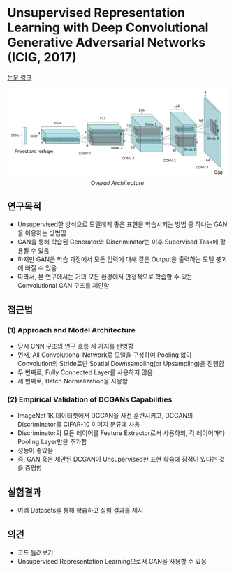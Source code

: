 # Unsupervised Representation Learning with Deep Convolutional Generative Adversarial Networks (ICIG, 2017)

[논문 링크](https://arxiv.org/abs/1511.06434)

<p align="center">
    <img width="600" alt='fig1' src="../img/radford2015unsupervised.png?raw=true"></br>
    <em><font size=2>Overall Architecture</font></em>
</p>

## 연구목적
- Unsupervised한 방식으로 모델에게 좋은 표현을 학습시키는 방법 중 하나는 GAN을 이용하는 방법임 
- GAN을 통해 학습된 Generator와 Discriminator는 이후 Supervised Task에 활용될 수 있음 
- 하지만 GAN은 학습 과정에서 모든 입력에 대해 같은 Output을 출력하는 모델 붕괴에 빠질 수 있음 
- 따라서, 본 연구에서는 거의 모든 환경에서 안정적으로 학습할 수 있는 Convolutional GAN 구조를 제안함 

## 접근법
### (1) Approach and Model Architecture 
- 당시 CNN 구조의 연구 흐름 세 가지를 반영함 
- 먼저, All Convolutional Network로 모델을 구성하여 Pooling 없이 Convolution의 Stride로만 Spatial Downsampling(or Upsampling)을 진행함 
- 두 번째로, Fully Connected Layer를 사용하지 않음 
- 세 번째로, Batch Normalization을 사용함 
### (2) Empirical Validation of DCGANs Capabilities 
- ImageNet 1K 데이터셋에서 DCGAN을 사전 훈련시키고, DCGAN의 Discriminator를 CIFAR-10 이미지 분류에 사용 
- Discriminator의 모든 레이어를 Feature Extractor로서 사용하되, 각 레이어마다 Pooling Layer만을 추가함 
- 성능이 좋았음 
- 즉, GAN 혹은 제안된 DCGAN이 Unsupervised한 표현 학습에 장점이 있다는 것을 증명함 

## 실험결과
- 여러 Datasets을 통해 학습하고 실험 결과를 제시 

## 의견
- 코드 돌려보기 
- Unsupervised Representation Learning으로서 GAN을 사용할 수 있음 
